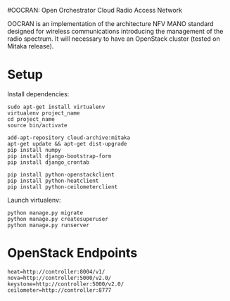 #OOCRAN: Open Orchestrator Cloud Radio Access Network 

OOCRAN is an implementation of the architecture NFV MANO standard designed for wireless communications introducing the management of the radio spectrum. It will necessary to have an OpenStack cluster (tested on Mitaka release).

Setup
====
Install dependencies:

    sudo apt-get install virtualenv
    virtualenv project_name
    cd project_name
    source bin/activate

    add-apt-repository cloud-archive:mitaka
    apt-get update && apt-get dist-upgrade
    pip install numpy
    pip install django-bootstrap-form
    pip install django_crontab
    
    pip install python-openstackclient
    pip install python-heatclient
    pip install python-ceilometerclient

Launch virtualenv:
    
    python manage.py migrate
    python manage.py createsuperuser
    python manage.py runserver

OpenStack Endpoints
====
    heat=http://controller:8004/v1/
    nova=http://controller:5000/v2.0/
    keystone=http://controller:5000/v2.0/
    ceilometer=http://controller:8777


